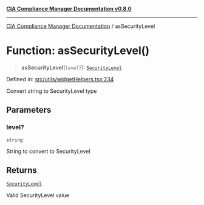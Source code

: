 [**CIA Compliance Manager Documentation v0.8.0**](../README.md)

***

[CIA Compliance Manager Documentation](../globals.md) / asSecurityLevel

# Function: asSecurityLevel()

> **asSecurityLevel**(`level`?): [`SecurityLevel`](../type-aliases/SecurityLevel.md)

Defined in: [src/utils/widgetHelpers.tsx:234](https://github.com/Hack23/cia-compliance-manager/blob/cb6149c89796a3270553cf52dea8f2c5b402dd17/src/utils/widgetHelpers.tsx#L234)

Convert string to SecurityLevel type

## Parameters

### level?

`string`

String to convert to SecurityLevel

## Returns

[`SecurityLevel`](../type-aliases/SecurityLevel.md)

Valid SecurityLevel value
